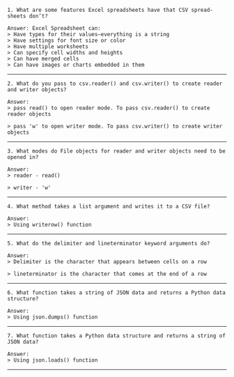 ```
1. What are some features Excel spreadsheets have that CSV spread-sheets don’t?
```
```
Answer: Excel Spreadsheet can:
> Have types for their values—everything is a string
> Have settings for font size or color
> Have multiple worksheets
> Can specify cell widths and heights
> Can have merged cells
> Can have images or charts embedded in them
```
-----------------------------------------------------
```
2. What do you pass to csv.reader() and csv.writer() to create reader and writer objects?
```
```
Answer:
> pass read() to open reader mode. To pass csv.reader() to create reader objects

> pass 'w' to open writer mode. To pass csv.writer() to create writer objects
```
-----------------------------------------------------
```
3. What modes do File objects for reader and writer objects need to be opened in?
```
```
Answer:
> reader - read()

> writer - 'w'
```
-----------------------------------------------------
```
4. What method takes a list argument and writes it to a CSV file?
```
```
Answer:
> Using writerow() function
```
-----------------------------------------------------
```
5. What do the delimiter and lineterminator keyword arguments do?
```
```
Answer:
> Delimiter is the character that appears between cells on a row

> lineterminator is the character that comes at the end of a row
```
-----------------------------------------------------
```
6. What function takes a string of JSON data and returns a Python data structure?
```
```
Answer:
> Using json.dumps() function
```
-----------------------------------------------------
```
7. What function takes a Python data structure and returns a string of JSON data?
```
```
Answer:
> Using json.loads() function
```
-----------------------------------------------------
